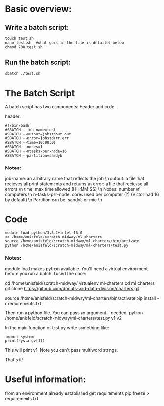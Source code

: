 # Basic overview:

## Write a batch script: 
	touch test.sh
	nano test.sh  #what goes in the file is detailed below
	chmod 700 test.sh

## Run the batch script:
	sbatch ./test.sh 

# The Batch Script
A batch script has two components: Header and code

header:

	#!/bin/bash
	#SBATCH --job-name=test
	#SBATCH --output=jobstdout.out
	#SBATCH --error=jobstderr.err
	#SBATCH --time=10:00:00
	#SBATCH --nodes=1
	#SBATCH --ntasks-per-node=16
	#SBATCH --partition=sandyb


### Notes:
job-name: an arbitrary name that reflects the job \n 
output: a file that recieves all print statements and returns \n
error: a file that recievse all errors \n
time: max time allowed (HH:MM:SS) \n
Nodes: number of computers \n
n-tasks-per-node: cores used per computer (?) (Victor had 16 by default) \n
Partition can be: sandyb or mic  \n


# Code

	module load python/3.5.2+intel-16.0
	cd /home/anisfeld/scratch-midway/ml-charters
	source /home/anisfeld/scratch-midway/ml-charters/bin/activate
	python /home/anisfeld/scratch-midway/ml-charters/test.py 


### Notes:
module load makes python available.
You'll need a virtual environment before you run a batch.
I used the code:

cd /home/anisfeld/scratch-midway/
virtualenv ml-charters
cd ml_charters
git clone https://github.com/donuts-and-data-division/charters.git

source /home/anisfeld/scratch-midway/ml-charters/bin/activate
pip install -r requirements.txt


Then run a python file. You can pass an argument if needed.
python /home/anisfeld/scratch-midway/ml-charters/test.py  v1 v2

In the main function of test.py write something like:

	import system
	print(sys.argv[1])  

This will print v1. Note you can't pass multiword strings.

That's it! 

# Useful information:

from an environment already established get requirements
pip freeze > requirements.txt








